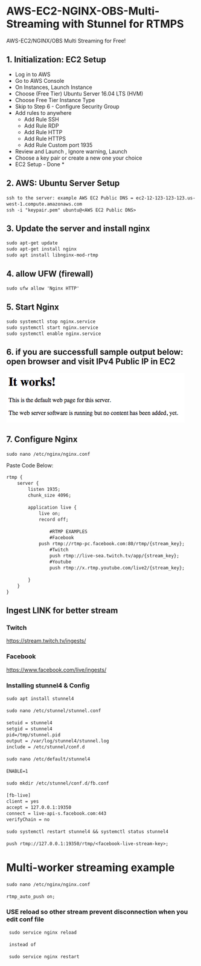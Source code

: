 # AWS-EC2-NGINX-OBS-Multi-Streaming with Stunnel for RTMPS
AWS-EC2/NGINX/OBS Multi Streaming for Free!

## 1. Initialization: EC2 Setup  
* Log in to AWS  
* Go to AWS Console  
* On Instances, Launch Instance  
* Choose (Free Tier) Ubuntu Server 16.04 LTS (HVM)  
* Choose Free Tier Instance Type  
* Skip to Step 6 - Configure Security Group  
* Add rules to anywhere
  - Add Rule SSH
  - Add Rule RDP
  - Add Rule HTTP  
  - Add Rule HTTPS
  - Add Rule Custom port 1935
* Review and Launch , Ignore warning, Launch  
* Choose a key pair or create a new one your choice  
* EC2 Setup - Done *  

## 2. AWS: Ubuntu Server Setup  
```
ssh to the server: example AWS EC2 Public DNS = ec2-12-123-123-123.us-west-1.compute.amazonaws.com
ssh -i "keypair.pem" ubuntu@<AWS EC2 Public DNS>
```

## 3. Update the server and install nginx  
```
sudo apt-get update
sudo apt-get install nginx
sudo apt install libnginx-mod-rtmp
```

## 4. allow UFW (firewall)
```
sudo ufw allow 'Nginx HTTP'
```

## 5. Start Nginx  
```
sudo systemctl stop nginx.service
sudo systemctl start nginx.service
sudo systemctl enable nginx.service
```

## 6. if you are successfull sample output below:  open browser and visit IPv4 Public IP in EC2
![alt text][logo]

[logo]: https://github.com/ohmcodes/AWS-EC2-setup-and-nginx-wordpress-postgresql-configurations/blob/master/default_apache.png?raw=true

## 7. Configure Nginx
```
sudo nano /etc/nginx/nginx.conf
```

Paste Code Below:  
```
rtmp {
	server {
		listen 1935;
		chunk_size 4096;

		application live {
			live on;
			record off;
      
      			#RTMP EXAMPLES
      			#Facebook
			push rtmp://rtmp-pc.facebook.com:80/rtmp/{stream_key};
      			#Twitch
      			push rtmp://live-sea.twitch.tv/app/{stream_key};
      			#Youtube
      			push rtmp://x.rtmp.youtube.com/live2/{stream_key};
      
		}
	}
}
```


## Ingest LINK for better stream

### Twitch
https://stream.twitch.tv/ingests/
### Facebook
https://www.facebook.com/live/ingests/



### Installing stunnel4 & Config
```
sudo apt install stunnel4

sudo nano /etc/stunnel/stunnel.conf

setuid = stunnel4
setgid = stunnel4
pid=/tmp/stunnel.pid
output = /var/log/stunnel4/stunnel.log
include = /etc/stunnel/conf.d

sudo nano /etc/default/stunnel4

ENABLE=1

sudo mkdir /etc/stunnel/conf.d/fb.conf

[fb-live]
client = yes
accept = 127.0.0.1:19350
connect = live-api-s.facebook.com:443
verifyChain = no

sudo systemctl restart stunnel4 && systemctl status stunnel4

push rtmp://127.0.0.1:19350/rtmp/<facebook-live-stream-key>;
```

# Multi-worker streaming example
```
sudo nano /etc/nginx/nginx.conf

rtmp_auto_push on;
```

### USE reload so other stream prevent disconnection when you edit conf file
```
 sudo service nginx reload
 
 instead of 
 
 sudo service nginx restart
```


